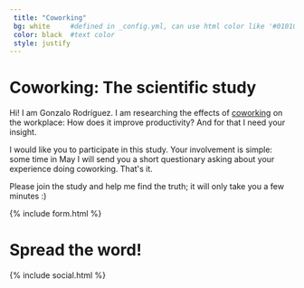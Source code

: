 ```yaml
---
 title: "Coworking"
 bg: white     #defined in _config.yml, can use html color like '#010101'
 color: black  #text color
 style: justify
---
```


# Coworking: The scientific study

Hi! I am Gonzalo Rodríguez. I am researching the effects of <a href="http://en.wikipedia.org/wiki/Coworking">coworking</a> on the workplace: How does it improve productivity? And for that I need your insight.

I would like you to participate in this study. Your involvement is simple: some time in May I will send you a short questionary asking about your experience doing coworking. That's it.

Please join the study and help me find the truth; it will only take you a few minutes :)

{% include form.html %}

# Spread the word!

{% include social.html %}